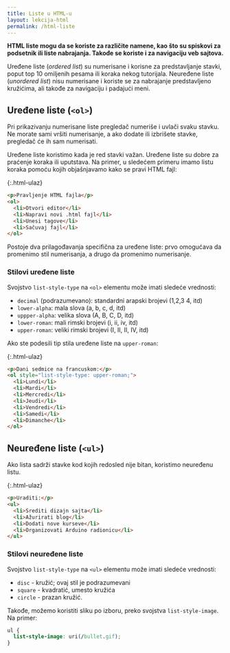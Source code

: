 ```yaml
---
title: Liste u HTML-u
layout: lekcija-html
permalink: /html-liste
---
```


**HTML liste mogu da se koriste za različite namene, kao što su spiskovi za podsetnik ili liste nabrajanja. Takođe se koriste i za navigaciju veb sajtova.**

Uređene liste (*ordered list*) su numerisane i korisne za predstavljanje stavki, poput top 10 omiljenih pesama ili koraka nekog tutorijala. Neuređene liste (*unordered list*) nisu numerisane i koriste se za nabraja­nje predstavljeno kružićima, ali takođe za navigaciju i padajući meni.

## Uređene liste (`<ol>`)

Pri prikazivanju numerisane liste pregledač numeriše i uvlači svaku stavku. Ne morate sami vršiti numerisanje, a ako dodate ili izbrišete stavke, pregledač će ih sam numerisati.

Uređene liste koristimo kada je red stavki važan. Uređene liste su dobre za praćenje koraka ili uputstava. Na primer, u sledećem primeru imamo listu koraka pomoću kojih objašnjavamo kako se pravi HTML fajl:

{:.html-ulaz}
```html
<p>Pravljenje HTML fajla</p>
<ol>
  <li>Otvori editor</li>
  <li>Napravi novi .html fajl</li>
  <li>Unesi tagove</li>
  <li>Sačuvaj fajl</li>
</ol>
```

Postoje dva prilagođavanja specifična za uređene liste: prvo omogućava da promenimo stil numerisanja, a drugo da promenimo numerisanje.

### Stilovi uređene liste

Svojstvo `list-style-type` na `<ol>` elementu može imati sledeće vrednosti:

- `decimal` (podrazumevano): standardni arapski brojevi (1,2,3 4, itd)
- `lower-alpha`: mala slova (a, b, c, d, itd)
- `uppper-alpha`: velika slova (A, B, C, D, itd)
- `lower-roman`: mali rimski brojevi (i, ii, iv, itd)
- `upper-roman`: veliki rimski brojevi (I, II, II, IV, itd)

Ako ste podesili tip stila uređene liste na `upper-roman`:

{:.html-ulaz}
```html
<p>Dani sedmice na francuskom:</p>
<ol style="list-style-type: upper-roman;">
  <li>Lundi</li>
  <li>Mardi</li>
  <li>Mercredi</li>
  <li>Jeudi</li>
  <li>Vendredi</li>
  <li>Samedi</li>
  <li>Dimanche</li>
</ol>
```

## Neuređene liste (`<ul>`)

Ako lista sadrži stavke kod kojih redosled nije bitan, koristimo neuređenu listu.

{:.html-ulaz}
```html
<p>Uraditi:</p>
<ul>
  <li>Srediti dizajn sajta</li>
  <li>Ažurirati blog</li>
  <li>Dodati nove kurseve</li>
  <li>Organizovati Arduino radionicu</li>
</ul>
```

### Stilovi neuređene liste

Svojstvo `list-style-type` na `<ul>` elementu može imati sledeće vrednosti:

- `disc` - kružić; ovaj stil je podrazumevani
- `square` - kvadratić, umesto kružića
- `circle` - prazan kružić.

Takođe, možemo koristiti sliku po izboru, preko svojstva `list-style-image`. Na primer:

```css
ul {
  list-style-image: uri(/bullet.gif);
}
```
